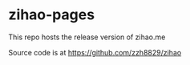 # zihao-pages

This repo hosts the release version of zihao.me

Source code is at https://github.com/zzh8829/zihao
